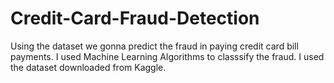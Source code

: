 # Credit-Card-Fraud-Detection
Using the dataset we gonna predict the fraud in paying credit card bill payments. I used Machine Learning Algorithms to classsify the fraud. I used the dataset downloaded from Kaggle.
